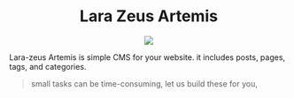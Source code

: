 <h1 align="center">Lara Zeus Artemis</h1>

<p align="center">
<a href="https://larazeus.com"><img src="https://larazeus.com/images/artemis-banner.png" /></a>
</p>

Lara-zeus Artemis is simple CMS for your website. it includes posts, pages, tags, and categories.
>small tasks can be time-consuming, let us build these for you,
